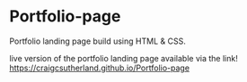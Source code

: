 # Portfolio-page

Portfolio landing page build using HTML & CSS.



live version of the portfolio landing page available via the link!
https://craigcsutherland.github.io/Portfolio-page
